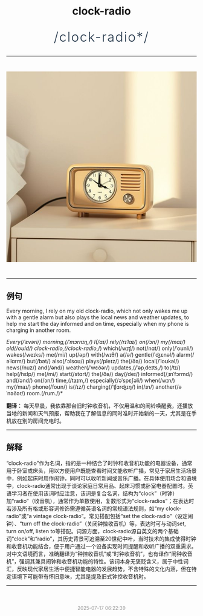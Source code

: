 <div align="center">

# clock-radio

<div style="margin: 30px 0;">
<h1 style="font-size: 2.5em; font-weight: 300; letter-spacing: 2px; margin: 0; color: #2c3e50;">
/clock-radio*/
</h1>
</div>

</div>

---

<div align="center" style="margin: 40px 0;">

![clock-radio](images/clock-radio.png)

</div>

---

## 例句

Every morning, I rely on my old clock-radio, which not only wakes me up with a gentle alarm but also plays the local news and weather updates, to help me start the day informed and on time, especially when my phone is charging in another room.

*Every(/ˈɛvəri/) morning,(/ˈmɔrnɪŋ,/) I(/aɪ/) rely(/rɪˈlaɪ/) on(/ɔn/) my(/maɪ/) old(/oʊld/) clock-radio,(/clock-radio*,/) which(/wɪʧ/) not(/nɑt/) only(/ˈoʊnli/) wakes(/weɪks/) me(/mi/) up(/əp/) with(/wɪθ/) a(/ə/) gentle(/ˈʤɛnəl/) alarm(/əˈlɑrm/) but(/bət/) also(/ˈɔlsoʊ/) plays(/pleɪz/) the(/ðə/) local(/ˈloʊkəl/) news(/nuz/) and(/ənd/) weather(/ˈwɛðər/) updates,(/ˈəpˌdeɪts,/) to(/tɪ/) help(/hɛlp/) me(/mi/) start(/stɑrt/) the(/ðə/) day(/deɪ/) informed(/ˌɪnˈfɔrmd/) and(/ənd/) on(/ɔn/) time,(/taɪm,/) especially(/əˈspɛʃəli/) when(/wɪn/) my(/maɪ/) phone(/foʊn/) is(/ɪz/) charging(/ˈʧɑrʤɪŋ/) in(/ɪn/) another(/əˈnəðər/) room.(/rum./)*

**翻译：** 每天早晨，我依靠那台旧时钟收音机，不仅用温和的闹铃唤醒我，还播放当地的新闻和天气预报，帮助我在了解信息的同时准时开始新的一天，尤其是在手机放在别的房间充电时。

---

## 解释

“clock-radio”作为名词，指的是一种结合了时钟和收音机功能的电器设备，通常用于卧室或床头，用以方便用户既能查看时间又能收听广播，常见于家居生活场景中，例如起床时用作闹钟，同时可以收听新闻或音乐广播。在具体使用场合和语境中，clock-radio通常出现于谈论家庭日常用品、起床习惯或卧室电器配置时。英语学习者在使用该词时应注意，该词是复合名词，结构为“clock”（时钟）加“radio”（收音机），通常作为单数使用，复数形式为“clock-radios”；在表达时若涉及所有格或形容词修饰需遵循英语名词的常规语法规则，如“my clock-radio”或“a vintage clock-radio”。常见搭配包括“set the clock-radio”（设定闹钟）、“turn off the clock-radio”（关闭钟控收音机）等，表达时可与动词set, turn on/off, listen to等搭配。词源方面，clock-radio源自英文的两个基础词“clock”和“radio”，其历史背景可追溯至20世纪中叶，当时技术的集成使得时钟和收音机功能结合，便于用户通过一个设备实现时间提醒和收听广播的双重需求。对中文语境而言，准确翻译为“钟控收音机”或“时钟收音机”，也有译作“闹钟收音机”，强调其兼具闹钟和收音机功能的特性。该词本身无褒贬含义，属于中性词汇，反映现代家居生活中便捷智能电器的发展趋势，不含特殊的文化内涵，但在特定语境下可能带有怀旧意味，尤其是提及旧式钟控收音机时。


---

<div align="center" style="margin-top: 50px;">
<small style="color: #999; font-size: 0.9em;">2025-07-17 06:22:39</small>
</div>
